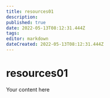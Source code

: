 ```yaml
---
title: resources01
description: 
published: true
date: 2022-05-13T08:12:31.444Z
tags: 
editor: markdown
dateCreated: 2022-05-13T08:12:31.444Z
---
```


# resources01
Your content here